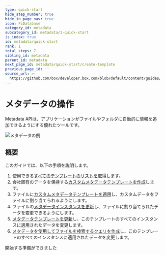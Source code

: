 ```yaml
---
type: quick-start
hide_step_number: true
hide_in_page_nav: true
icon: FiDatabase
category_id: metadata
subcategory_id: metadata/1-quick-start
is_index: true
id: metadata/quick-start
rank: 1
total_steps: 7
sibling_id: metadata
parent_id: metadata
next_page_id: metadata/quick-start/create-template
previous_page_id: ''
source_url: >-
  https://github.com/box/developer.box.com/blob/default/content/guides/metadata/1-quick-start/0-index.md
---
```

# メタデータの操作

Metadata APIは、アプリケーションがファイルやフォルダに自動的に情報を追加できるようにする優れたツールです。

<ImageFrame center>

![メタデータの例](../metadata-example.png)

</ImageFrame>

## 概要

このガイドでは、以下の手順を説明します。

1. 使用できる[すべてのテンプレートのリストを取得](g://metadata/quick-start/list-all/)します。
2. 会社固有のデータを保持する[カスタムメタデータテンプレートを作成](g://metadata/quick-start/create-template/)します。
3. ファイルに[カスタムメタデータテンプレートを適用](g://metadata/quick-start/create-instance/)し、カスタムデータをファイルに割り当てられるようにします。
4. ファイルの[メタデータインスタンスを更新](g://metadata/quick-start/update-instance/)し、ファイルに割り当てられたデータを変更できるようにします。
5. [メタデータテンプレートを更新](g://metadata/quick-start/update-template/)し、このテンプレートのすべてのインスタンスに適用されたデータを変更します。
6. [メタデータを使用してファイルを検索するクエリを作成](g://metadata/quick-start/create-query/)し、このテンプレートのすべてのインスタンスに適用されたデータを変更します。

<Next>

開始する準備ができました

</Next>
